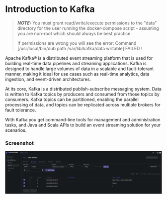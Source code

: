 # Introduction to Kafka

> **_NOTE:_**  You must grant read/write/execute permissions to the "data" directory for the user running the docker-compose script - assuming you are non-root which should always be best practice.
>
> If permissions are wrong you will see the error: Command [/usr/local/bin/dub path /var/lib/kafka/data writable] FAILED !

Apache Kafka® is a distributed event streaming platform that is used for building real-time data pipelines and streaming applications. Kafka is designed to handle large volumes of data in a scalable and fault-tolerant manner, making it ideal for use cases such as real-time analytics, data ingestion, and event-driven architectures.

At its core, Kafka is a distributed publish-subscribe messaging system. Data is written to Kafka topics by producers and consumed from those topics by consumers. Kafka topics can be partitioned, enabling the parallel processing of data, and topics can be replicated across multiple brokers for fault tolerance.

With Kafka you get command-line tools for management and administration tasks, and Java and Scala APIs to build an event streaming solution for your scenarios.

### Screenshot
![robog-screenshot1](kafka-ui-screenshot.png "Kafka-UI")
